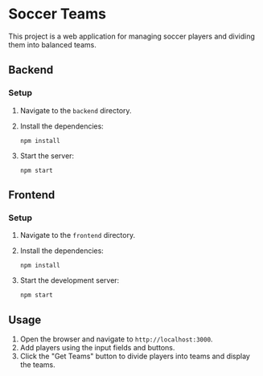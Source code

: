 # Soccer Teams

This project is a web application for managing soccer players and dividing them into balanced teams.

## Backend

### Setup

1. Navigate to the `backend` directory.
2. Install the dependencies:

    ```
    npm install
    ```

3. Start the server:

    ```
    npm start
    ```

## Frontend

### Setup

1. Navigate to the `frontend` directory.
2. Install the dependencies:

    ```
    npm install
    ```

3. Start the development server:

    ```
    npm start
    ```

## Usage

1. Open the browser and navigate to `http://localhost:3000`.
2. Add players using the input fields and buttons.
3. Click the "Get Teams" button to divide players into teams and display the teams.
